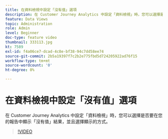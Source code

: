 ```yaml
---
title: 在資料檢視中設定「沒有值」選項
description: 在 Customer Journey Analytics 中設定「資料檢視」時，您可以選擇是否要在您的報告中顯示「沒有值」結果，並且選擇顯示的方式。
feature: Data Views
topic: Administration
role: Admin
level: Beginner
doc-type: feature video
thumbnail: 333113.jpg
kt: 7589
exl-id: f4a06ce7-dcad-4c8e-bf38-94c7dd58ee74
source-git-commit: 2b5a19397f7c2b2e775fbd5d724205922ad76f15
workflow-type: tm+mt
source-wordcount: '0'
ht-degree: 0%

---
```


# 在資料檢視中設定「沒有值」選項

在 Customer Journey Analytics 中設定「資料檢視」時，您可以選擇是否要在您的報告中顯示「沒有值」結果，並且選擇顯示的方式。

>[!VIDEO](https://video.tv.adobe.com/v/333113/?quality=12&learn=on)
